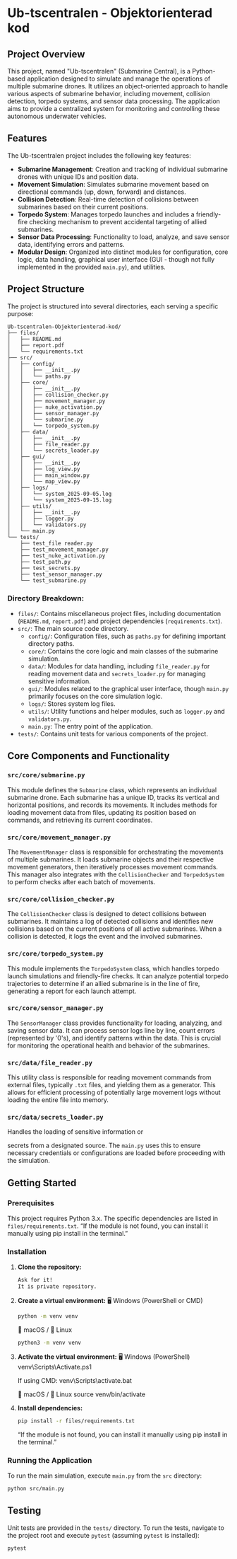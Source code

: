 # Ub-tscentralen - Objektorienterad kod

## Project Overview

This project, named "Ub-tscentralen" (Submarine Central), is a Python-based application designed to simulate and manage the operations of multiple submarine drones. It utilizes an object-oriented approach to handle various aspects of submarine behavior, including movement, collision detection, torpedo systems, and sensor data processing. The application aims to provide a centralized system for monitoring and controlling these autonomous underwater vehicles.

## Features

The Ub-tscentralen project includes the following key features:

*   **Submarine Management**: Creation and tracking of individual submarine drones with unique IDs and position data.
*   **Movement Simulation**: Simulates submarine movement based on directional commands (up, down, forward) and distances.
*   **Collision Detection**: Real-time detection of collisions between submarines based on their current positions.
*   **Torpedo System**: Manages torpedo launches and includes a friendly-fire checking mechanism to prevent accidental targeting of allied submarines.
*   **Sensor Data Processing**: Functionality to load, analyze, and save sensor data, identifying errors and patterns.
*   **Modular Design**: Organized into distinct modules for configuration, core logic, data handling, graphical user interface (GUI - though not fully implemented in the provided `main.py`), and utilities.

## Project Structure

The project is structured into several directories, each serving a specific purpose:

```
Ub-tscentralen-Objektorienterad-kod/
├── files/
│   ├── README.md
│   ├── report.pdf
│   └── requirements.txt
├── src/
│   ├── config/
│   │   ├── __init__.py
│   │   └── paths.py
│   ├── core/
│   │   ├── __init__.py
│   │   ├── collision_checker.py
│   │   ├── movement_manager.py
│   │   ├── nuke_activation.py
│   │   ├── sensor_manager.py
│   │   └── submarine.py
│   │   └── torpedo_system.py
│   ├── data/
│   │   ├── __init__.py
│   │   ├── file_reader.py
│   │   └── secrets_loader.py
│   ├── gui/
│   │   ├── __init__.py
│   │   ├── log_view.py
│   │   ├── main_window.py
│   │   └── map_view.py
│   ├── logs/
│   │   └── system_2025-09-05.log
│   │   └── system_2025-09-15.log
│   ├── utils/
│   │   ├── __init__.py
│   │   ├── logger.py
│   │   └── validators.py
│   └── main.py
└── tests/
    ├── test_file reader.py
    ├── test_movement_manager.py
    ├── test_nuke_activation.py
    ├── test_path.py
    ├── test_secrets.py
    ├── test_sensor_manager.py
    └── test_submarine.py
```

### Directory Breakdown:

*   `files/`: Contains miscellaneous project files, including documentation (`README.md`, `report.pdf`) and project dependencies (`requirements.txt`).
*   `src/`: The main source code directory.
    *   `config/`: Configuration files, such as `paths.py` for defining important directory paths.
    *   `core/`: Contains the core logic and main classes of the submarine simulation.
    *   `data/`: Modules for data handling, including `file_reader.py` for reading movement data and `secrets_loader.py` for managing sensitive information.
    *   `gui/`: Modules related to the graphical user interface, though `main.py` primarily focuses on the core simulation logic.
    *   `logs/`: Stores system log files.
    *   `utils/`: Utility functions and helper modules, such as `logger.py` and `validators.py`.
    *   `main.py`: The entry point of the application.
*   `tests/`: Contains unit tests for various components of the project.


## Core Components and Functionality

### `src/core/submarine.py`

This module defines the `Submarine` class, which represents an individual submarine drone. Each submarine has a unique ID, tracks its vertical and horizontal positions, and records its movements. It includes methods for loading movement data from files, updating its position based on commands, and retrieving its current coordinates.

### `src/core/movement_manager.py`

The `MovementManager` class is responsible for orchestrating the movements of multiple submarines. It loads submarine objects and their respective movement generators, then iteratively processes movement commands. This manager also integrates with the `CollisionChecker` and `TorpedoSystem` to perform checks after each batch of movements.

### `src/core/collision_checker.py`

The `CollisionChecker` class is designed to detect collisions between submarines. It maintains a log of detected collisions and identifies new collisions based on the current positions of all active submarines. When a collision is detected, it logs the event and the involved submarines.

### `src/core/torpedo_system.py`

This module implements the `TorpedoSystem` class, which handles torpedo launch simulations and friendly-fire checks. It can analyze potential torpedo trajectories to determine if an allied submarine is in the line of fire, generating a report for each launch attempt.

### `src/core/sensor_manager.py`

The `SensorManager` class provides functionality for loading, analyzing, and saving sensor data. It can process sensor logs line by line, count errors (represented by '0's), and identify patterns within the data. This is crucial for monitoring the operational health and behavior of the submarines.

### `src/data/file_reader.py`

This utility class is responsible for reading movement commands from external files, typically `.txt` files, and yielding them as a generator. This allows for efficient processing of potentially large movement logs without loading the entire file into memory.

### `src/data/secrets_loader.py`

Handles the loading of sensitive information or 

secrets from a designated source. The `main.py` uses this to ensure necessary credentials or configurations are loaded before proceeding with the simulation.

## Getting Started

### Prerequisites

This project requires Python 3.x. The specific dependencies are listed in `files/requirements.txt`.
“If the module is not found, you can install it manually using pip install in the terminal.”

### Installation

1.  **Clone the repository:**

    ```bash
    Ask for it! 
    It is private repository. 
    ```


2.  **Create a virtual environment:**
    🖥 Windows (PowerShell or CMD)
    ```bash
    python -m venv venv 
    ```
    
    🍎 macOS / 🐧 Linux
    ```bash
    python3 -m venv venv 
    ```
    

3.  **Activate the virtual environment:**
    🖥 Windows (PowerShell)
    venv\Scripts\Activate.ps1

    If using CMD:
    venv\Scripts\activate.bat

    🍎 macOS / 🐧 Linux
    source venv/bin/activate


4.  **Install dependencies:**

    ```bash
    pip install -r files/requirements.txt 
    ```
    “If the module is not found, you can install it manually using pip install in the terminal.”

### Running the Application

To run the main simulation, execute `main.py` from the `src` directory:

```bash
python src/main.py
```

## Testing

Unit tests are provided in the `tests/` directory. To run the tests, navigate to the project root and execute `pytest` (assuming `pytest` is installed):

```bash
pytest
```
